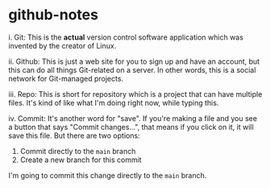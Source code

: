 # github-notes
i. Git: This is the **actual** version control software application which was invented by the creator of Linux.

ii. Github: This is just a web site for you to sign up and have an account, but this can do all things Git-related on a server. In other words, this is a social network for Git-managed projects.

iii. Repo: This is short for repository which is a project that can have multiple files. It's kind of like what I'm doing right now, while typing this.

iv. Commit: It's another word for "save". If you're making a file and you see a button that says "Commit changes...", that means if you click on it, it will save this file. But there are two options:
1. Commit directly to the `main` branch
2. Create a new branch for this commit

I'm going to commit this change directly to the `main` branch.
